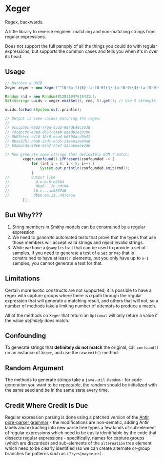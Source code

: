 Xeger
=====

Regex, backwards.

A little library to reverse engineer matching and non-matching strings from
regular expressions.

Does not support the full panoply of all the things you could do with regular
expressions, but supports the common cases and tells you when it's in over its
head.

Usage
-----

```java
// Matches a UUID
Xeger xeger = new Xeger("^[0-9a-f]{8}-[a-f0-9]{4}-[a-f0-9]{4}-[a-f0-9]{4}-[a-f0-9]{12}$");

Random rnd = new Random(812831047810431L);
Set<String> uuids = xeger.emitSet(5, rnd, 5).get(); // Use 5 attempts - we know it will work

uuids.forEach(System.out::println);

// Output is some values matching the regex:
//
// 6cccb5bc-eb22-770a-4cd2-067db40c5638
// 7dcebc8c-43ad-d667-caab-eaad01ec0ce6
// 8b07ebcc-c416-18c8-eea4-b6304acd3b42
// 8bae32b1-aba0-2adc-ece5-214e6a2e84a0
// b256dcda-80e6-54a7-74e7-33aa5eeae3db

// Now generate some strings that definitely DON'T match:
        xeger.confound().ifPresent(confounded -> {
            for (int i = 0; i < 5; i++) {
                System.out.println(confounded.emit(rnd));
            }
//          Output like
//            d.e.b.8.e66b4
//            0ba0...2b.cdc64
//           16.e...ac8807d6
//           dbb0.e6.11..4d7c46a
        });

```

But Why???
----------

1. String members in Smithy models can be constrained by a regular expression.
2. We need to *generate* automated tests that prove that the types that use those
members will accept valid strings and *reject* invalid strings.
3. While we have a `@samples` trait that can be used to provide a set of samples,
if you need to generate a test of a `Set` or `Map` that is constrained to have at
least `n` elements, but you only have up to `n-1` samples, you cannot generate a
test for that.

Limitations
-----------

Certain more exotic constructs are not supported; it is possible to have a regex
with capture groups where there is *a* path through the regular expression that
will generate a matching result, and others that will not, so a number of methods
take a limiting number of attempts to produce a match.

All of the methods on `Xeger` that return an `Optional` will only return a value
if the value *definitely does* match.

Confounding
-----------

To generate strings that **definitely do not match** the original, call 
`confound()` on an instance of `Xeger`, and use the raw `emit()` method.

Random Argument
---------------

The methods to generate strings take a `java.util.Random` - for code generation
you want to be repeatable, the random should be initialized with the same seed
and be in the same state every time.


Credit Where Credit Is Due
--------------------------

Regular expression parsing is done using a patched version of the
[Antlr pcre-parser grammar](https://github.com/bkiers/pcre-parser) - the
modifications are non-sematic, adding Antlr labels and extracting into new
parse tree types a few kinds of sub-element of regular expressions which
need to be easily identifiable by the code that dissects regular expressions -
specifically, names for capture groups (which are discarded) and sub-elements
of the `alternation` tree element which need to be clearly identified (so we
can create alternate or-group branches for patterns such as `(?:yes|maybe|no)`.
